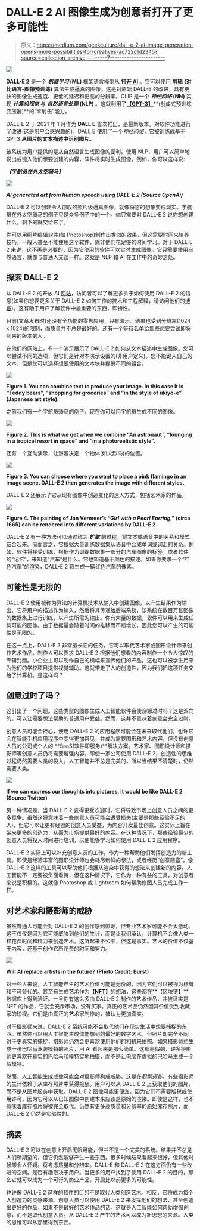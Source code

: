# DALL-E 2 AI 图像生成为创意者打开了更多可能性

> 原文：<https://medium.com/geekculture/dall-e-2-ai-image-generation-opens-more-possibilities-for-creatives-ac722c1d2345?source=collection_archive---------7----------------------->

![](img/df1ce3c53eb5999acadd83fcbdfbfd88.png)

**DALL-E 2** 是一个 ***机器学习* (ML)** 框架语言模型从 [**打开 AI**](https://openai.com/dall-e-2/) 。它可以使用 [**剪辑**](https://openai.com/blog/clip/) **(对比语言-图像预训练)** 算法生成逼真的图像。这是对原始 DALL-E 的改进，具有更快的图像生成速度、更低的延迟和更高的分辨率。CLIP 是一个 ***神经网络* (NN)** 实现 ***计算机视觉*** 与 ***自然语言处理* (NLP)** 。这就利用了[**【GPT-3】**](https://becominghuman.ai/gpt-3-and-code-generation-ai-enabled-instant-software-development-270795077cbd)**(创成式预训练变压器)**的“零射击”能力。

DALL-E 2 于 2021 年 1 月作为 **DALL E** 首次推出，是最新版本。对软件功能进行了改进(这是用户会感兴趣的)。DALL E 使用了一个*神经网络*，它被训练成基于 GPT3 **从图片的文本描述中识别图片。**

该系统为用户提供的是从自然语言生成图像的便利。使用 NLP，用户可以简单地说出或键入他们想要创建的内容，软件将实时生成图像。例如，你可以这样说:

***【宇航员在外太空骑马】***

![](img/c463f882d506907ba34db984edfbd10d.png)

***AI generated art from human speech using DALL-E 2 (Source OpenAi)***

DALL-E 2 可以创建令人惊叹的照片级逼真图像，就像将您的想象变成现实。宇航员在外太空骑马的例子只是众多例子中的一个。你只需要对 DALL-E 2 说你想创建什么，剩下的就交给它了。

你可以用照片编辑软件(如 Photoshop)制作出类似的效果，但这需要时间来培养技巧。一般人甚至不能使用这个软件，除非他们花足够的时间学习。对于 DALL-E 2 来说，这不再是必要的，因为它使用的软件可以实时生成图像。它只需要使用自然语言，就像与普通人交谈一样。这就是 NLP 和 AI 在工作中的奇妙之处。

## 探索 DALL-E 2

从 DALL-E 2 的开放 AI [网站](https://openai.com/dall-e-2/)，访问者可以了解更多关于如何使用 DALL-E 2 的信息(如果你想要更多关于 DALL-E 2 如何工作的技术和工程解释，请访问他们的[博客](https://openai.com/blog/))。这有助于用户了解软件中最重要的东西，即特性。

目前(文章发布时)还没有全功能的零售应用，只有演示。结果也受到分辨率(1024 x 1024)的限制，而质量并不总是最好的。还有一个[等待名单](https://labs.openai.com/waitlist)给那些想要尝试即将到来的版本的人。

在他们的网站上，有一个演示展示了 DALL-E 2 如何从文本描述中生成图像。您可以尝试不同的选项，但它们是针对本演示设置的(非用户定义)。您不能键入自己的文本，但是您可以选择想要使用的文本块并提供不同的组合。

![](img/b994bdbb8bab4f2cf6ecb51ebae92aa8.png)

**Figure 1\. You can combine text to produce your image. In this case it is “Teddy bears”, “shopping for groceries” and “in the style of ukiyo-e” (Japanese art style).**

之前我们有一个宇航员骑马的例子，现在你可以用宇航员生成不同的图像。

![](img/bcd007c1ec2b1d497a672f27fbd41dca.png)

**Figure 2\. This is what we get when we combine “An astronaut”, “lounging in a tropical resort in space” and “in a photorealistic style”.**

还有一个互动演示，让游客决定一个物体(如火烈鸟)的位置。

![](img/000370fb6a19e6f16d0d2f299fc7d933.png)

**Figure 3\. You can choose where you want to place a pink flamingo in an image scene. DALL-E 2 then generates the image with different styles.**

DALL-E 2 还展示了它从现有图像中创造变化的迷人方式，包括艺术家的作品。

![](img/0b8381d9c3d9593bc547849e272292c6.png)

**Figure 4\. The painting of Jan Vermeer’s “*Girl with a Pearl Earring*,” (circa 1665) can be rendered into different variations by DALL-E 2.**

DALL-E 2 有一种方法可以通过称为 ***扩散*** 的过程，将文本或语音中的关系和模式结合起来。简而言之，它根据大量训练数据集从语音中合成单词或词汇的关系。例如，软件将接受训练，根据作为训练数据集一部分的汽车图像的标签，或者软件的“记忆”，来知道“汽车”是什么。它也知道基于颜色的描述。如果你要求一个“红色汽车”的渲染，DALL-E 2 将生成一辆红色汽车的像素。

## 可能性是无限的

DALL-E 2 使用被称为算法的计算机技术从输入中创建图像，以产生结果作为输出。它将用户的描述作为输入，然后将其传递给后端系统，该系统在数百万张图像的数据集上进行训练，以产生所需的输出。你有大量的数据，软件可以用来生成任何可能的图像。由于数据量会随着时间的推移而不断增长，因此您可以产生的可能性是无限的。

在这一点上，DALL-E 2 非常擅长它的任务，它可以取代艺术家或图形设计师来创作艺术作品。制作人可以要求 DALL-E 2 根据他们想看的内容制作一个令人惊叹的专辑封面。小企业主可以制作自己的横幅来宣传他们的产品。这也可以被学生用来为他们的学校项目提供视觉辅助。这就带走了人的创造性，因为我们把这项任务交给了计算机。是这样吗？

## 创意过时了吗？

这引出了一个问题。这些类型的图像生成人工智能软件会使*创意*过时吗？这是双向的。可以让需要想法帮助的普通用户受益。然而，这并不意味着创意会完全过时。

创意人员可能会担心，使用 DALL-E 2 的应用程序可能会在未来取代他们。也许它会在智能手机应用程序中变得更加常见，并成为需要图形和艺术内容，但没有创意人员的公司或个人的 **SaaS(软件即服务)**解决方案。艺术家、图形设计师和摄影师等创意人员仍将需要增强内容。即使一家公司使用 DALL-E 2，创造性的思维过程仍然需要人类的投入。人工智能并不总是完美的，所以当结果不清楚时，仍然需要人类。

![](img/40802b25758110507e60a11b44e8c662.png)

**If we can express our thoughts into pictures, it would be like DALL-E 2 (Source Twitter)**

另一种情况是，当 DALL-E 2 变得更受欢迎时，它将导致市场上创意人员之间的更多竞争。虽然这将意味着一些创意人员可能会遭受损失(主要是那些经验不足的人)，但它可以让更有经验的创意人员受益，为内容开发最佳创意。这实际上旨在带来更多的创造力，从而为市场提供最好的内容。在这种情况下，那些经验最少的创意人员将投入时间进行培训，以便能够学习如何使用 DALL-E 2 应用程序。

DALL-E 2 实际上可以补充创意人员的工作，作为一种帮助他们发挥创造力的新工具。即使是经验丰富的图形设计师也会耗尽新鲜的想法，或者经历“创意阻塞”。像 DALL-E 2 这样的工具可以帮助他们根据从渲染中获得的想法来创建新的内容。人工智能不一定要被负面看待，但在这种情况下，它作为一种有益的工具，对创意者来说是积极的。这就像 Photoshop 或 Lightroom 如何帮助修图人员完成工作一样。

## 对艺术家和摄影师的威胁

虽然普通人可能会对 DALL-E 2 的创作感到惊讶，但专业艺术家可能不会太激动。这不仅仅是因为它可能威胁到他们的生计，而是让我们承认，计算机不会像人类一样花费时间和精力来创造艺术。这听起来不公平，但这是事实。艺术的价值不仅基于内容，还基于创作它所花费的时间和努力。

![](img/2a6da12419525ccc43ae25dcab9318af.png)

**Will AI replace artists in the future? (Photo Credit:** [**Burst**](https://www.pexels.com/photo/woman-sitting-on-brown-stool-374054/)**)**

对一些人来说，人工智能产生的艺术价值可能是无价的，因为它们可以被视为稀有和不可替代的。甚至有生成艺术作为[**【NFT】**](/hd-pro/nft-an-introduction-to-the-blockchain-for-photographers-and-creatives-69512d51b0ed)的想法，这些都在**【区块链】**数据库上得到验证。一旦你有这么多由 DALL-E 2 制作的艺术作品，并被证实是 NFT 的作品，它就会充斥市场，没有买家。真正的艺术品仍然因其价值受到收藏家的珍视。它们是由真正的艺术家制作的，被认为更加真实。

对于摄影师来说，DALL-E 2 系统可能不会取代他们在现实生活中想要捕捉的东西。虽然你可以用人工智能生成你能想到的最好的数字艺术，但照片却完全不同。对于更真实的捕捉，摄影师仍然会更喜欢使用他们的相机来拍照。如果摄影师想生成一张巴哈马泳装模特的照片，用 AI 看起来是那么简单。这都是假的，许多摄影师更喜欢在真实的巴哈马和模特实地拍摄，而不是让电脑在虚拟的巴哈马生成一个假模特。

然而，人工智能生成成像可能会对摄影师构成威胁。这是在*股票摄影*。有些摄影师的生计依赖于从库存照片中获得报酬。用户可以从 DALL-E 2 上获取他们的图片，而不是从图片服务中获取。DALL-E 2 图像可能更便宜，因为它们不需要版税或使用许可，因为它可以从已知图像中创建本来应该是原始的渲染。即使是这样，也不意味着库存照片将被完全取代。仍然有更多高质量和分辨率的原始库存照片，而 DALL-E 2 仍然是实验性的。

## 摘要

DALL-E 2 可以在创意上开启无限可能，但并不是一个完美的系统。结果并不总是人们所期望的，但它仍然能够产生一些东西。很多时候结果看起来很好，但其他时候却令人怀疑。将考虑质量和分辨率。DALL-E 和 DALL-E 2 在这方面仍有一些改进的空间。是否有趣取决于用户。当更多的用户找到了使用 DALL-E 2 的目的，那么它就可以成为一个可行的商业产品，开启比以前更多的可能性。

也许像 DALL-E 2 这样的软件的目的不是取代人类创造艺术。相反，它将成为每个人创造力的灵感来源。创意人员可以使用 DALL-E 2 来发挥他们的想法，甚至创造出更好的作品，如果不是最好的艺术作品的话。这就是人工智能如何帮助增强创意，而不是取代创意人员。从 DALL-E 2 产生的艺术可以成为新思想的来源。人类的思维可以从那里得到东西。